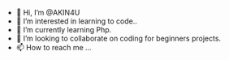 - 👋 Hi, I’m @AKIN4U
- 👀 I’m interested in learning to code..
- 🌱 I’m currently learning Php.
- 💞️ I’m looking to collaborate on coding for beginners projects.
- 📫 How to reach me ...

<!---
AKIN4U/AKIN4U is a ✨ special ✨ repository because its `README.md` (this file) appears on your GitHub profile.
You can click the Preview link to take a look at your changes.
--->
